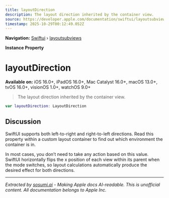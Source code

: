 ```yaml
---
title: layoutDirection
description: The layout direction inherited by the container view.
source: https://developer.apple.com/documentation/swiftui/layoutsubviews/layoutdirection
timestamp: 2025-10-29T00:12:49.052Z
---
```


**Navigation:** [Swiftui](/documentation/swiftui) › [layoutsubviews](/documentation/swiftui/layoutsubviews)

**Instance Property**

# layoutDirection

**Available on:** iOS 16.0+, iPadOS 16.0+, Mac Catalyst 16.0+, macOS 13.0+, tvOS 16.0+, visionOS 1.0+, watchOS 9.0+

> The layout direction inherited by the container view.

```swift
var layoutDirection: LayoutDirection
```

## Discussion

SwiftUI supports both left-to-right and right-to-left directions. Read this property within a custom layout container to find out which environment the container is in.

In most cases, you don’t need to take any action based on this value. SwiftUI horizontally flips the x position of each view within its parent when the mode switches, so layout calculations automatically produce the desired effect for both directions.

---

*Extracted by [sosumi.ai](https://sosumi.ai) - Making Apple docs AI-readable.*
*This is unofficial content. All documentation belongs to Apple Inc.*
